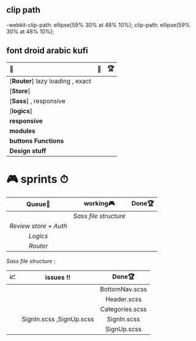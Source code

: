 ## clip path

-webkit-clip-path: ellipse(59% 30% at 48% 10%);
clip-path: ellipse(59% 30% at 48% 10%);


## font droid arabic kufi 

 <!-- @import url(http://fonts.googleapis.com/earlyaccess/droidarabickufi.css); -->



| 🎯                                 |  📃    |  🏆   |
| :--------------------------------   |  :--:  |  :--:  |
| [**Router**] lazy loading , exact   |        |        |
| [**Store**]                         |        |        |
| [**Sass**] , responsive             |        |        |
| [**logics**]                        |        |        |
| **responsive**                      |        |        |
| **modules**                         |        |        |
| **buttons Functions**               |        |        |
| **Design stuff**                    |        |        |



# 🎮 sprints ⏱

|         Queue💾         |       working🎮        | Done🏆 |
| :--------------------: | :-------------------: | :---: |
|                        | *Sass file structure* |       |
| *Review store +  Auth* |                       |       |
|        *Logics*        |                       |       |
|        *Router*        |                       |       |



*Sass file structure*  :

|  📈   |         issues ‼         |      Done🏆      |
| :--: | :----------------------: | :-------------: |
|      |                          | BottomNav.scss  |
|      |                          |   Header.scss   |
|      |                          | Categories.scss |
|      | SignIn.scss ,SignUp.scss |   SignIn.scss   |
|      |                          |   SignUp.scss   |

